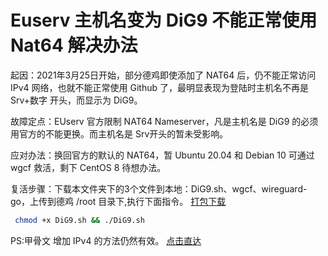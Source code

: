 # Euserv 主机名变为 DiG9 不能正常使用 Nat64 解决办法

起因：2021年3月25日开始，部分德鸡即使添加了 NAT64 后，仍不能正常访问 IPv4 网络，也就不能正常使用 Github 了，最明显表现为登陆时主机名不再是 Srv+数字 开头，而显示为 DiG9。

故障定点：EUserv 官方限制 NAT64 Nameserver，凡是主机名是 DiG9 的必须用官方的不能更换。而主机名是 Srv开头的暂未受影响。

应对办法：换回官方的默认的 NAT64，暂 Ubuntu 20.04 和 Debian 10 可通过 wgcf 救活，剩下 CentOS 8 待想办法。

复活步骤：下载本文件夹下的3个文件到本地：DiG9.sh、wgcf、wireguard-go，上传到德鸡 /root 目录下,执行下面指令。 [打包下载](https://link.jscdn.cn/1drv/aHR0cHM6Ly8xZHJ2Lm1zL3UvcyFBczJObkY3TXVRYlhnU2oyeFpaY3VuaHp1Q1ZsP2U9d25xdDE0)

 ```bash
  chmod +x DiG9.sh && ./DiG9.sh
 ```

PS:甲骨文 增加 IPv4 的方法仍然有效。 [点击直达](https://github.com/fscarmen/warp#wgcf%E8%BF%9E%E6%8E%A5cf-warp%E4%B8%BA%E6%9C%8D%E5%8A%A1%E5%99%A8%E6%B7%BB%E5%8A%A0ipv4ipv6%E7%BD%91%E7%BB%9C)
